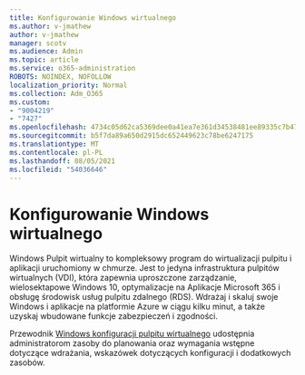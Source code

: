 ```yaml
---
title: Konfigurowanie Windows wirtualnego
ms.author: v-jmathew
author: v-jmathew
manager: scotv
ms.audience: Admin
ms.topic: article
ms.service: o365-administration
ROBOTS: NOINDEX, NOFOLLOW
localization_priority: Normal
ms.collection: Adm_O365
ms.custom:
- "9004219"
- "7427"
ms.openlocfilehash: 4734c05d62ca5369dee0a41ea7e361d34538481ee89335c7b47dfe4e9d2966cd
ms.sourcegitcommit: b5f7da89a650d2915dc652449623c78be6247175
ms.translationtype: MT
ms.contentlocale: pl-PL
ms.lasthandoff: 08/05/2021
ms.locfileid: "54036646"
---
```

# <a name="set-up-windows-virtual-desktop"></a>Konfigurowanie Windows wirtualnego

Windows Pulpit wirtualny to kompleksowy program do wirtualizacji pulpitu i aplikacji uruchomiony w chmurze. Jest to jedyna infrastruktura pulpitów wirtualnych (VDI), która zapewnia uproszczone zarządzanie, wielosektapowe Windows 10, optymalizacje na Aplikacje Microsoft 365 i obsługę środowisk usług pulpitu zdalnego (RDS). Wdrażaj i skaluj swoje Windows i aplikacje na platformie Azure w ciągu kilku minut, a także uzyskaj wbudowane funkcje zabezpieczeń i zgodności.

Przewodnik [Windows konfiguracji pulpitu wirtualnego](https://go.microsoft.com/fwlink/?linkid=2146236) udostępnia administratorom zasoby do planowania oraz wymagania wstępne dotyczące wdrażania, wskazówek dotyczących konfiguracji i dodatkowych zasobów.
